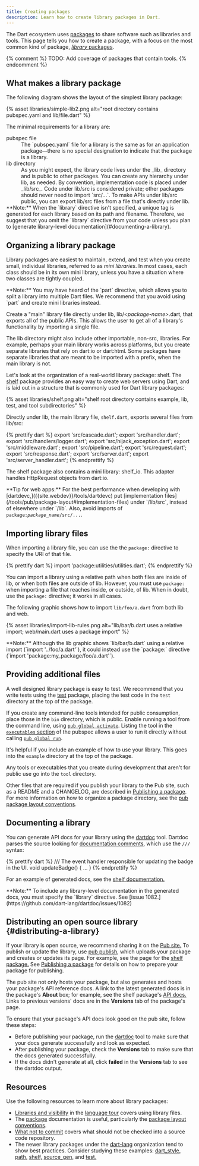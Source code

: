 ```yaml
---
title: Creating packages
description: Learn how to create library packages in Dart.
---
```


The Dart ecosystem uses [packages][]
to share software such as libraries and tools.
This page tells you how to create a package,
with a focus on the most common kind of package,
[_library_ packages](/tools/pub/glossary#library-package).

{% comment %}
TODO: Add coverage of packages that contain tools.
{% endcomment %}

[packages]: /guides/packages

## What makes a library package

The following diagram shows the layout of the simplest
library package:

{% asset libraries/simple-lib2.png alt="root directory contains pubspec.yaml and lib/file.dart" %}

The minimal requirements for a library are:

<dl markdown="1">

<dt markdown="1">
pubspec file
</dt>
<dd markdown="1">
The `pubspec.yaml` file for a library is the same
as for an application package&mdash;there is no special
designation to indicate that the package is a library.
</dd>

<dt markdown="1">
lib directory
</dt>
<dd markdown="1">
As you might expect, the library code lives under the _lib_
directory and is public to other packages.
You can create any hierarchy under lib, as needed.
By convention, implementation code is placed under _lib/src_.
Code under lib/src is considered private;
other packages should never need to import `src/...`.
To make APIs under lib/src public, you can export lib/src files
from a file that's directly under lib.
</dd>

<aside class="alert alert-info" markdown="1">
**Note:**
When the `library` directive isn't specified, a unique
tag is generated for each library based on its path and filename.
Therefore, we suggest that you omit the `library` directive from
your code unless you plan to
[generate library-level documentation](#documenting-a-library).
</aside>

</dl>

## Organizing a library package

Library packages are easiest to maintain, extend, and test
when you create small, individual libraries, referred to as
_mini libraries_.
In most cases, each class should be in its own mini library, unless
you have a situation where two classes are tightly coupled.

<aside class="alert alert-info" markdown="1">
**Note:** You may have heard of the `part` directive, which allows
you to split a library into multiple Dart files. We recommend
that you avoid using `part` and create mini libraries instead.
</aside>

Create a "main" library file directly under lib,
lib/_&lt;package-name&gt;_.dart, that
exports all of the public APIs.
This allows the user to get all of a library's functionality
by importing a single file.

The lib directory might also include other importable, non-src, libraries.
For example, perhaps your main library works across platforms, but
you create separate libraries that rely on dart:io or dart:html.
Some packages have separate libraries that are meant to be imported
with a prefix, when the main library is not.

Let's look at the organization of a real-world library package: shelf. The
[shelf](https://github.com/dart-lang/shelf)
package provides an easy way to create web servers using Dart,
and is laid out in a structure that is commonly used for Dart
library packages:

{% asset libraries/shelf.png alt="shelf root directory contains example, lib, test, and tool subdirectories" %}

Directly under lib, the main library file,
`shelf.dart`, exports several files from lib/src:

{% prettify dart %}
export 'src/cascade.dart';
export 'src/handler.dart';
export 'src/handlers/logger.dart';
export 'src/hijack_exception.dart';
export 'src/middleware.dart';
export 'src/pipeline.dart';
export 'src/request.dart';
export 'src/response.dart';
export 'src/server.dart';
export 'src/server_handler.dart';
{% endprettify %}

The shelf package also contains a mini library: shelf_io.
This adapter handles HttpRequest objects from dart:io.

<aside class="alert alert-info" markdown="1">
**Tip for web apps:**
For the best performance when developing with
[dartdevc,]({{site.webdev}}/tools/dartdevc)
put [implementation
files](/tools/pub/package-layout#implementation-files) under `/lib/src`,
instead of elsewhere under `/lib`.
Also, avoid imports of <code>package:<em>package_name</em>/src/...</code>.
</aside>

## Importing library files

When importing a library file, you can use the
the `package:` directive to specify the URI of that file.

{% prettify dart %}
import 'package:utilities/utilities.dart';
{% endprettify %}

You can import a library using a relative path when
both files are inside of lib,
or when both files are outside of lib.
However, you must use `package:` when importing a file that reaches
inside, or outside, of lib.
When in doubt, use the `package:` directive; it works in all cases.

The following graphic shows how
to import `lib/foo/a.dart` from both lib and web.

{% asset libraries/import-lib-rules.png alt="lib/bar/b.dart uses a relative import; web/main.dart uses a package import" %}

<aside class="alert alert-info" markdown="1">
**Note:**
Although the lib graphic shows `lib/bar/b.dart` using a relative import
(`import '../foo/a.dart'`),
it could instead use the `package:` directive
(`import 'package:my_package/foo/a.dart'`).
</aside>


## Providing additional files

A well designed library package is easy to test.
We recommend that you write tests using the
[test](https://github.com/dart-lang/test) package,
placing the test code in the `test` directory at the
top of the package.

If you create any command-line tools intended for public consumption,
place those in the `bin` directory, which is public.
Enable running a tool from the command line, using
[`pub global activate`](/tools/pub/cmd/pub-global#activating-a-package).
Listing the tool in the
[`executables` section](/tools/pub/pubspec#executables)
of the pubspec allows a user to run it directly without calling
[`pub global run`](/tools/pub/cmd/pub-global#running-a-script-using-pub-global-run).

It's helpful if you include an example of how to use your library.
This goes into the `example` directory at the top of the package.

Any tools or executables that you create during development that aren't for
public use go into the `tool` directory.

Other files that are required if you publish your library to the
Pub site, such as a README and a CHANGELOG, are
described in [Publishing a package](/tools/pub/publishing).
For more information on how to organize a package directory,
see the [pub package layout conventions](/tools/pub/package-layout).

## Documenting a library

You can generate API docs for your library using
the [dartdoc][] tool.
Dartdoc parses the source looking for
[documentation comments](/guides/language/effective-dart/documentation#doc-comments),
which use the `///` syntax:

{% prettify dart %}
/// The event handler responsible for updating the badge in the UI.
void updateBadge() {
  ...
}
{% endprettify %}

For an example of generated docs, see the
[shelf documentation.]({{site.pub-api}}/shelf/latest)

<aside class="alert alert-info" markdown="1">
**Note:**
To include any library-level documentation in the generated docs,
you must specify the `library` directive.
See [issue 1082.](https://github.com/dart-lang/dartdoc/issues/1082)
</aside>

## Distributing an open source library {#distributing-a-library}

If your library is open source,
we recommend sharing it on the [Pub site.]({{site.pub}})
To publish or update the library,
use [pub publish](/tools/pub/cmd/pub-lish),
which uploads your package and creates or updates its page.
For example, see the page for the [shelf package.]({{site.pub}}/packages/shelf)
See [Publishing a package](/tools/pub/publishing)
for details on how to prepare your package for publishing.

The pub site not only hosts your package,
but also generates and hosts your package's API reference docs.
A link to the latest generated docs is in the package's **About** box;
for example, see the shelf package's
[API docs.]({{site.pub-api}}/shelf)
Links to previous versions' docs are in the
**Versions** tab of the package's page.

To ensure that your package's API docs look good on the pub site,
follow these steps:

* Before publishing your package, run the [dartdoc][] tool
  to make sure that your docs generate successfully and look as expected.
* After publishing your package, check the **Versions** tab
  to make sure that the docs generated successfully.
* If the docs didn't generate at all,
  click **failed** in the **Versions** tab to see the dartdoc output.

## Resources

Use the following resources to learn more about library packages:

* [Libraries and visibility](/guides/language/language-tour#libraries-and-visibility)
  in the [language tour](/guides/language/language-tour) covers
  using library files.
* The [package](/guides/packages) documentation is useful, particularly the
  [package layout conventions](/tools/pub/package-layout).
* [What not to commit](private-files)
  covers what should not be checked into a source code repository.
* The newer library packages under the
  [dart-lang](https://github.com/dart-lang) organization tend
  to show best practices. Consider studying these examples:
  [dart_style,](https://github.com/dart-lang/dart_style)
  [path,](https://github.com/dart-lang/path)
  [shelf,](https://github.com/dart-lang/shelf)
  [source_gen,](https://github.com/dart-lang/source_gen) and
  [test.](https://github.com/dart-lang/test)

[dartdoc]: https://github.com/dart-lang/dartdoc#dartdoc
